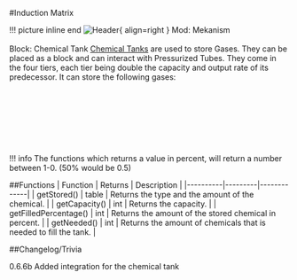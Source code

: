 #Induction Matrix

!!! picture inline end
    ![Header](https://intelligence-modding.de/wp-content/uploads/2021/06/Ultimate-Chemical-Tank.png){ align=right }
    Mod: Mekanism <br><br/>
    Block: Chemical Tank
[Chemical Tanks](https://wiki.aidancbrady.com/wiki/Chemical_Tanks) are used to store Gases. They can be placed as a block and can interact with Pressurized Tubes. They come in the four tiers, each tier being double the capacity and output rate of its predecessor. It can store the following gases:

<br><br/>
<br><br/>
<br><br/>

!!! info
    The functions which returns a value in percent, will return a number between 1-0. (50% would be 0.5)

##Functions
| Function | Returns | Description |
|----------|---------|-------------|
| getStored() | table | Returns the type and the amount of the chemical. |
| getCapacity() | int | Returns the capacity. |
| getFilledPercentage() | int | Returns the amount of the stored chemical in percent. |
| getNeeded() | int | Returns the amount of chemicals that is needed to fill the tank. |

##Changelog/Trivia

0.6.6b
Added integration for the chemical tank
